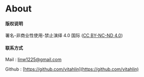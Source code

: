 # About


#### 版权说明

署名-非商业性使用-禁止演绎 4.0 国际 ([CC BY-NC-ND 4.0](https://creativecommons.org/licenses/by-nc-nd/4.0/deed.zh))

#### 联系方式

Mail :  [linw1225@gmail.com](mailto:linw1225@gmail.com)

Github :  [https://github.com/vitahlin](https://github.com/vitahlin)

